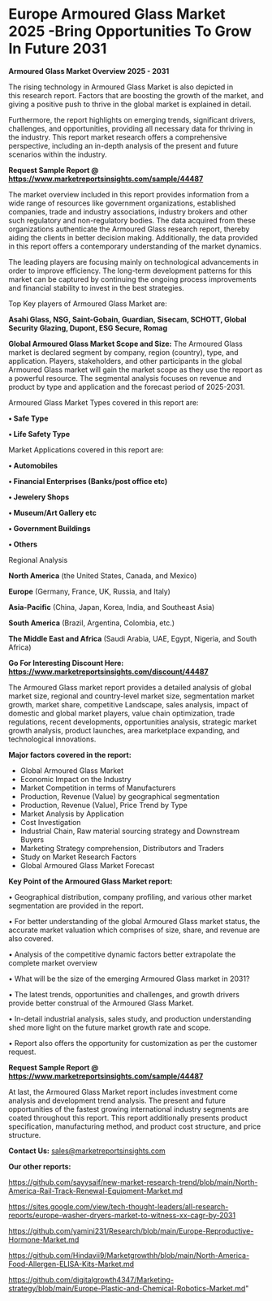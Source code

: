# Europe Armoured Glass Market 2025 -Bring Opportunities To Grow In Future 2031

<Strong> Armoured Glass Market Overview 2025 - 2031</strong>

The rising technology in Armoured Glass Market is also depicted in this research report. Factors that are boosting the growth of the market, and giving a positive push to thrive in the global market is explained in detail.

Furthermore, the report highlights on emerging trends, significant drivers, challenges, and opportunities, providing all necessary data for thriving in the industry. This report market research offers a comprehensive perspective, including an in-depth analysis of the present and future scenarios within the industry.

<strong>Request Sample Report @ <a href=https://www.marketreportsinsights.com/sample/44487>https://www.marketreportsinsights.com/sample/44487</a></strong>

The market overview included in this report provides information from a wide range of resources like government organizations, established companies, trade and industry associations, industry brokers and other such regulatory and non-regulatory bodies. The data acquired from these organizations authenticate the Armoured Glass research report, thereby aiding the clients in better decision making. Additionally, the data provided in this report offers a contemporary understanding of the market dynamics.

The leading players are focusing mainly on technological advancements in order to improve efficiency. The long-term development patterns for this market can be captured by continuing the ongoing process improvements and financial stability to invest in the best strategies.

Top Key players of Armoured Glass Market are:

<strong>Asahi Glass, NSG, Saint-Gobain, Guardian, Sisecam, SCHOTT, Global Security Glazing, Dupont, ESG Secure, Romag</strong>

<strong><b>Global Armoured Glass Market Scope and Size:</b></strong>
The Armoured Glass market is declared segment by company, region (country), type, and application. Players, stakeholders, and other participants in the global Armoured Glass market will gain the market scope as they use the report as a powerful resource. The segmental analysis focuses on revenue and product by type and application and the forecast period of 2025-2031.

Armoured Glass Market Types covered in this report are:

<strong>•  Safe Type

•  Life Safety Type</strong>

Market Applications covered in this report are:

<strong>•  Automobiles

•  Financial Enterprises (Banks/post office etc)

•  Jewelery Shops

•  Museum/Art Gallery etc

•  Government Buildings

•  Others</strong> 

Regional Analysis

<strong>North America</strong> (the United States, Canada, and Mexico)

<strong>Europe</strong> (Germany, France, UK, Russia, and Italy)

<strong>Asia-Pacific</strong> (China, Japan, Korea, India, and Southeast Asia)

<strong>South America</strong> (Brazil, Argentina, Colombia, etc.)

<strong>The Middle East and Africa</strong> (Saudi Arabia, UAE, Egypt, Nigeria, and South Africa)

<strong>Go For Interesting Discount Here: <a href=https://www.marketreportsinsights.com/discount/44487>https://www.marketreportsinsights.com/discount/44487</a></strong>

The Armoured Glass market report provides a detailed analysis of global market size, regional and country-level market size, segmentation market growth, market share, competitive Landscape, sales analysis, impact of domestic and global market players, value chain optimization, trade regulations, recent developments, opportunities analysis, strategic market growth analysis, product launches, area marketplace expanding, and technological innovations.

<strong><b>Major factors covered in the report:</b></strong>
<ul>
  <li>Global Armoured Glass Market </li>
  <li>Economic Impact on the Industry</li>
  <li>Market Competition in terms of Manufacturers</li>
  <li>Production, Revenue (Value) by geographical segmentation</li>
  <li>Production, Revenue (Value), Price Trend by Type</li>
  <li>Market Analysis by Application</li>
  <li>Cost Investigation</li>
  <li>Industrial Chain, Raw material sourcing strategy and Downstream Buyers</li>
  <li>Marketing Strategy comprehension, Distributors and Traders</li>
  <li>Study on Market Research Factors</li>
  <li>Global Armoured Glass Market Forecast</li>
</ul>

<strong><b>Key Point of the Armoured Glass Market report:</b></strong>

• Geographical distribution, company profiling, and various other market segmentation are provided in the report.

• For better understanding of the global Armoured Glass market status, the accurate market valuation which comprises of size, share, and revenue are also covered.

• Analysis of the competitive dynamic factors better extrapolate the complete market overview

• What will be the size of the emerging Armoured Glass market in 2031?

• The latest trends, opportunities and challenges, and growth drivers provide better construal of the Armoured Glass Market.

• In-detail industrial analysis, sales study, and production understanding shed more light on the future market growth rate and scope.

• Report also offers the opportunity for customization as per the customer request.

<strong>Request Sample Report @ <a href=https://www.marketreportsinsights.com/sample/44487>https://www.marketreportsinsights.com/sample/44487</a></strong>

At last, the Armoured Glass Market report includes investment come analysis and development trend analysis. The present and future opportunities of the fastest growing international industry segments are coated throughout this report. This report additionally presents product specification, manufacturing method, and product cost structure, and price structure.

<strong>Contact Us:</strong>
sales@marketreportsinsights.com

<strong>Our other reports:</strong>

<a href=https://github.com/sayysaif/new-market-research-trend/blob/main/North-America-Rail-Track-Renewal-Equipment-Market.md>https://github.com/sayysaif/new-market-research-trend/blob/main/North-America-Rail-Track-Renewal-Equipment-Market.md</a>

<a href=https://sites.google.com/view/tech-thought-leaders/all-research-reports/europe-washer-dryers-market-to-witness-xx-cagr-by-2031>https://sites.google.com/view/tech-thought-leaders/all-research-reports/europe-washer-dryers-market-to-witness-xx-cagr-by-2031</a>

<a href=https://github.com/yamini231/Research/blob/main/Europe-Reproductive-Hormone-Market.md>https://github.com/yamini231/Research/blob/main/Europe-Reproductive-Hormone-Market.md</a>

<a href=https://github.com/Hindavii9/Marketgrowthh/blob/main/North-America-Food-Allergen-ELISA-Kits-Market.md>https://github.com/Hindavii9/Marketgrowthh/blob/main/North-America-Food-Allergen-ELISA-Kits-Market.md</a>

<a href=https://github.com/digitalgrowth4347/Marketing-strategy/blob/main/Europe-Plastic-and-Chemical-Robotics-Market.md>https://github.com/digitalgrowth4347/Marketing-strategy/blob/main/Europe-Plastic-and-Chemical-Robotics-Market.md</a>"
